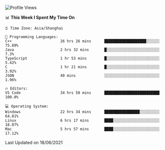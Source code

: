 <!--START_SECTION:waka-->
![Profile Views](http://img.shields.io/badge/Profile%20Views-4-blue)

📊 **This Week I Spent My Time On** 

```text
⌚︎ Time Zone: Asia/Shanghai

💬 Programming Languages: 
C++                      26 hrs 26 mins      ███████████████████░░░░░░   75.89% 
Java                     2 hrs 32 mins       █░░░░░░░░░░░░░░░░░░░░░░░░   7.3% 
TypeScript               1 hr 53 mins        █░░░░░░░░░░░░░░░░░░░░░░░░   5.42% 
C                        1 hr 21 mins        █░░░░░░░░░░░░░░░░░░░░░░░░   3.92% 
JSON                     40 mins             ░░░░░░░░░░░░░░░░░░░░░░░░░   1.96%

🔥 Editors: 
VS Code                  34 hrs 50 mins      █████████████████████████   100.0%

💻 Operating System: 
Windows                  22 hrs 34 mins      ████████████████░░░░░░░░░   64.81% 
Linux                    6 hrs 17 mins       ████░░░░░░░░░░░░░░░░░░░░░   18.07% 
Mac                      5 hrs 57 mins       ████░░░░░░░░░░░░░░░░░░░░░   17.12%

```


 Last Updated on 18/06/2021
<!--END_SECTION:waka-->

